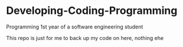 # Developing-Coding-Programming
Programming 1st year of a software engineering student

This repo is just for me to back up my code on here, nothing ehe 
